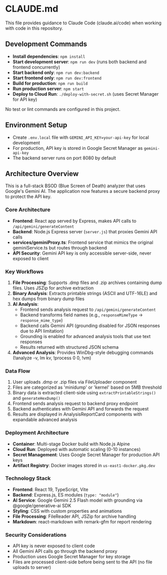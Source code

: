 # CLAUDE.md

This file provides guidance to Claude Code (claude.ai/code) when working with code in this repository.

## Development Commands

- **Install dependencies**: `npm install`
- **Start development server**: `npm run dev` (runs both backend and frontend concurrently)
- **Start backend only**: `npm run dev:backend`
- **Start frontend only**: `npm run dev:frontend`
- **Build for production**: `npm run build`
- **Run production server**: `npm start`
- **Deploy to Cloud Run**: `./deploy-with-secret.sh` (uses Secret Manager for API key)

No test or lint commands are configured in this project.

## Environment Setup

- Create `.env.local` file with `GEMINI_API_KEY=your-api-key` for local development
- For production, API key is stored in Google Secret Manager as `gemini-api-key`
- The backend server runs on port 8080 by default

## Architecture Overview

This is a full-stack BSOD (Blue Screen of Death) analyzer that uses Google's Gemini AI. The application now features a secure backend proxy to protect the API key.

### Core Architecture

- **Frontend**: React app served by Express, makes API calls to `/api/gemini/generateContent`
- **Backend**: Node.js Express server (`server.js`) that proxies Gemini API calls
- **services/geminiProxy.ts**: Frontend service that mimics the original geminiService.ts but routes through backend
- **API Security**: Gemini API key is only accessible server-side, never exposed to client

### Key Workflows

1. **File Processing**: Supports .dmp files and .zip archives containing dump files. Uses JSZip for archive extraction
2. **Binary Analysis**: Extracts printable strings (ASCII and UTF-16LE) and hex dumps from binary dump files
3. **AI Analysis**: 
   - Frontend sends analysis request to `/api/gemini/generateContent`
   - Backend transforms field names (e.g., `responseMimeType` → `response_mime_type`)
   - Backend calls Gemini API (grounding disabled for JSON responses due to API limitation)
   - Grounding is enabled for advanced analysis tools that use text responses
   - Results returned with structured JSON schema
4. **Advanced Analysis**: Provides WinDbg-style debugging commands (!analyze -v, lm kv, !process 0 0, !vm)

### Data Flow

1. User uploads .dmp or .zip files via FileUploader component
2. Files are categorized as 'minidump' or 'kernel' based on 5MB threshold
3. Binary data is extracted client-side using `extractPrintableStrings()` and `generateHexDump()`
4. Frontend sends analysis request to backend proxy endpoint
5. Backend authenticates with Gemini API and forwards the request
6. Results are displayed in AnalysisReportCard components with expandable advanced analysis

### Deployment Architecture

- **Container**: Multi-stage Docker build with Node.js Alpine
- **Cloud Run**: Deployed with automatic scaling (0-10 instances)
- **Secret Management**: Uses Google Secret Manager for production API keys
- **Artifact Registry**: Docker images stored in `us-east1-docker.pkg.dev`

### Technology Stack

- **Frontend**: React 19, TypeScript, Vite
- **Backend**: Express.js, ES modules (`type: "module"`)
- **AI Service**: Google Gemini 2.5 Flash model with grounding via @google/generative-ai SDK
- **Styling**: CSS with custom properties and animations
- **File Processing**: FileReader API, JSZip for archive handling
- **Markdown**: react-markdown with remark-gfm for report rendering

### Security Considerations

- API key is never exposed to client code
- All Gemini API calls go through the backend proxy
- Production uses Google Secret Manager for key storage
- Files are processed client-side before being sent to the API (no file uploads to server)